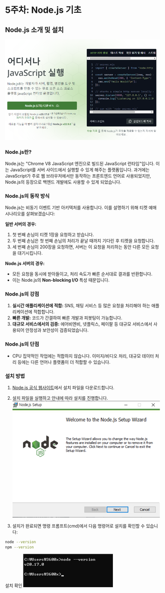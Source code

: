 # 5주차: Node.js 기초

## Node.js 소개 및 설치

![alt text](5imgremade/image-2.png)
### Node.js란?

Node.js는 "Chrome V8 JavaScript 엔진으로 빌드된 JavaScript 런타임"입니다. 이는 JavaScript를 서버 사이드에서 실행할 수 있게 해주는 플랫폼입니다. 과거에는 JavaScript가 주로 웹 브라우저에서만 동작하는 프론트엔드 언어로 사용되었지만, Node.js의 등장으로 백엔드 개발에도 사용할 수 있게 되었습니다.

### Node.js의 동작 방식

Node.js는 비동기 이벤트 기반 아키텍처를 사용합니다. 이를 설명하기 위해 티켓 예매 시나리오를 살펴보겠습니다:

**일반 서버의 경우:**
1. 첫 번째 손님이 티켓 1장을 요청하고 받습니다.
2. 두 번째 손님은 첫 번째 손님의 처리가 끝날 때까지 기다린 후 티켓을 요청합니다.
3. 세 번째 손님이 200장을 요청하면, 서버는 이 요청을 처리하는 동안 다른 모든 요청을 대기시킵니다.

**Node.js 서버의 경우:**
- 모든 요청을 동시에 받아들이고, 처리 속도가 빠른 순서대로 결과를 반환합니다.
- 이는 Node.js의 **Non-blocking I/O** 특성 때문입니다.

### Node.js의 강점

1. **실시간 애플리케이션에 적합:** SNS, 채팅 서비스 등 많은 요청을 처리해야 하는 애플리케이션에 적합합니다.
2. **빠른 개발:** 코드가 간결하여 빠른 개발과 피봇팅이 가능합니다.
3. **대규모 서비스에서의 검증:** 에어비엔비, 넷플릭스, 페이팔 등 대규모 서비스에서 사용되어 안정성과 보안성이 검증되었습니다.

### Node.js의 단점

- CPU 집약적인 작업에는 적합하지 않습니다. 이미지/비디오 처리, 대규모 데이터 처리 등에는 다른 언어나 플랫폼이 더 적합할 수 있습니다.

### 설치 방법

1. [Node.js 공식 웹사이트](https://nodejs.org/)에서 설치 파일을 다운로드합니다.
2. 설치 파일을 실행하고 안내에 따라 설치를 진행합니다.
![alt text](5imgremade/image-3.png)


3. 설치가 완료되면 명령 프롬프트(cmd)에서 다음 명령어로 설치를 확인할 수 있습니다:



```bash
node --version
npm --version
```

설치 확인
![alt text](5imgremade/image-4.png)
